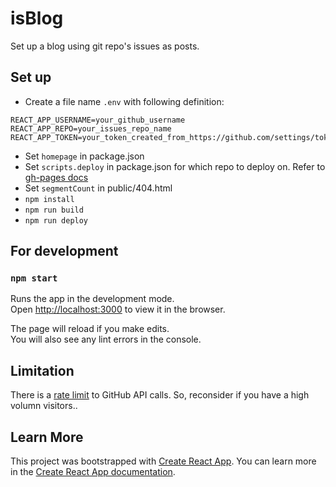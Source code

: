# isBlog

Set up a blog using git repo's issues as posts.

## Set up

- Create a file name `.env` with following definition:
```
REACT_APP_USERNAME=your_github_username
REACT_APP_REPO=your_issues_repo_name
REACT_APP_TOKEN=your_token_created_from_https://github.com/settings/tokens
```
- Set `homepage` in package.json
- Set `scripts.deploy` in package.json for which repo to deploy on. Refer to [gh-pages docs](https://www.npmjs.com/package/gh-pages)
- Set `segmentCount` in public/404.html
- `npm install`
- `npm run build`
- `npm run deploy`

## For development

### `npm start`

Runs the app in the development mode.<br>
Open [http://localhost:3000](http://localhost:3000) to view it in the browser.

The page will reload if you make edits.<br>
You will also see any lint errors in the console.

## Limitation

There is a [rate limit](https://developer.github.com/v4/guides/resource-limitations/) to GitHub API calls. So, reconsider if you have a high volumn visitors..

## Learn More

This project was bootstrapped with [Create React App](https://github.com/facebook/create-react-app).
You can learn more in the [Create React App documentation](https://facebook.github.io/create-react-app/docs/getting-started).

